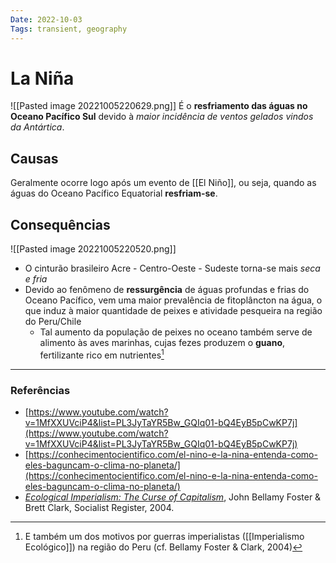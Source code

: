 ```yaml
---
Date: 2022-10-03
Tags: transient, geography
---
```

# La Niña
![[Pasted image 20221005220629.png]]
É o **resfriamento das águas no Oceano Pacífico Sul** devido à *maior incidência de ventos gelados vindos da Antártica*.

## Causas
Geralmente ocorre logo após um evento de [[El Niño]], ou seja, quando as águas do Oceano Pacífico Equatorial **resfriam-se**. 

## Consequências
![[Pasted image 20221005220520.png]]
- O cinturão brasileiro Acre - Centro-Oeste - Sudeste torna-se mais *seca e fria*
- Devido ao fenômeno de  **ressurgência** de águas profundas e frias do Oceano Pacífico, vem uma maior prevalência de fitoplâncton na água, o que induz à maior quantidade de peixes e atividade pesqueira na região do Peru/Chile
	- Tal aumento da população de peixes no oceano também serve de alimento às aves marinhas, cujas fezes produzem o **guano**, fertilizante rico em nutrientes[^1]


---
### Referências
- [https://www.youtube.com/watch?v=1MfXXUVciP4&list=PL3JyTaYR5Bw_GQIq01-bQ4EyB5pCwKP7j](https://www.youtube.com/watch?v=1MfXXUVciP4&list=PL3JyTaYR5Bw_GQIq01-bQ4EyB5pCwKP7j)
- [https://conhecimentocientifico.com/el-nino-e-la-nina-entenda-como-eles-baguncam-o-clima-no-planeta/](https://conhecimentocientifico.com/el-nino-e-la-nina-entenda-como-eles-baguncam-o-clima-no-planeta/)
- [*Ecological Imperialism: The Curse of Capitalism*](https://socialistregister.com/index.php/srv/article/view/5817), John Bellamy Foster & Brett Clark, Socialist Register, 2004.
  
[^1]: E também um dos motivos por guerras imperialistas ([[Imperialismo Ecológico]]) na região do Peru (cf. Bellamy Foster & Clark, 2004)